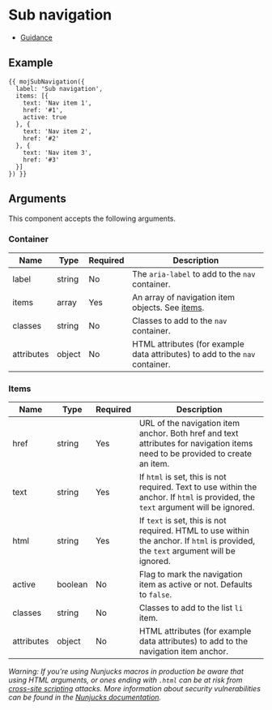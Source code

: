 # Sub navigation

- [Guidance](https://design-patterns.service.justice.gov.uk/components/sub-navigation)

## Example

```
{{ mojSubNavigation({
  label: 'Sub navigation',
  items: [{
    text: 'Nav item 1',
    href: '#1',
    active: true
  }, {
    text: 'Nav item 2',
    href: '#2'
  }, {
    text: 'Nav item 3',
    href: '#3'
  }]
}) }}
```

## Arguments

This component accepts the following arguments.

### Container

| Name       | Type   | Required | Description                                                                  |
| ---------- | ------ | -------- | ---------------------------------------------------------------------------- |
| label      | string | No       | The `aria-label` to add to the `nav` container.                              |
| items      | array  | Yes      | An array of navigation item objects. See [items](#items).                    |
| classes    | string | No       | Classes to add to the `nav` container.                                       |
| attributes | object | No       | HTML attributes (for example data attributes) to add to the `nav` container. |

### Items

| Name       | Type    | Required | Description                                                                                                                        |
| ---------- | ------- | -------- | ---------------------------------------------------------------------------------------------------------------------------------- |
| href       | string  | Yes      | URL of the navigation item anchor. Both href and text attributes for navigation items need to be provided to create an item.       |
| text       | string  | Yes      | If `html` is set, this is not required. Text to use within the anchor. If `html` is provided, the `text` argument will be ignored. |
| html       | string  | Yes      | If `text` is set, this is not required. HTML to use within the anchor. If `html` is provided, the `text` argument will be ignored. |
| active     | boolean | No       | Flag to mark the navigation item as active or not. Defaults to `false`.                                                            |
| classes    | string  | No       | Classes to add to the list `li` item.                                                                                              |
| attributes | object  | No       | HTML attributes (for example data attributes) to add to the navigation item anchor.                                                |

_Warning: If you’re using Nunjucks macros in production be aware that using HTML arguments, or ones ending with `.html` can be at risk from [cross-site scripting](https://en.wikipedia.org/wiki/Cross-site_scripting) attacks. More information about security vulnerabilities can be found in the [Nunjucks documentation](https://mozilla.github.io/nunjucks/api.html#user-defined-templates-warning)._
